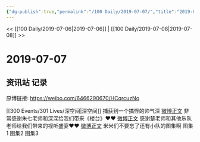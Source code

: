 ```yaml
---
{"dg-publish":true,"permalink":"/100 Daily/2019-07-07/","title":"2019-07-07","created":"2023-03-27T13:21:37.247+08:00","updated":"2023-03-27T13:22:08.470+08:00"}
---
```



<< [[100 Daily/2019-07-06\|2019-07-06]] | [[100 Daily/2019-07-08\|2019-07-08]] >>

# 2019-07-07

## 资讯站 记录

原博链接: https://weibo.com/6466290670/HCqrcuzNo

[[300 Events/301 Lives/深空间\|深空间]]
捕获到一个搞怪的帅气深 [微博正文](https://m.weibo.cn/6466290670/4391572566897537)
非常感谢朱七老师和深深给我们带来《楼台》❤️❤️ [微博正文](https://m.weibo.cn/6466290670/4391574173123710)
感谢楚老师和其他乐队老师给我们带来的视听盛宴❤️❤️ [微博正文](https://m.weibo.cn/6466290670/4391574412828576)
米米们不要忘了还有小队的图集啊
图集1 [](https://m.weibo.cn/5516625428/4391203937947264)
图集2 [](https://m.weibo.cn/5516625428/4391204592449375)
图集3 [](https://m.weibo.cn/5516625428/4391204764350316)
